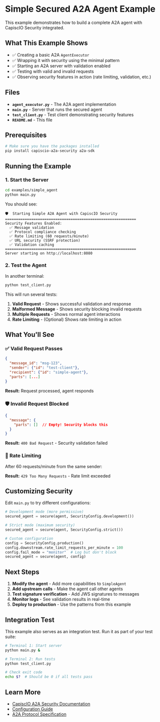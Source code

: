 # Simple Secured A2A Agent Example

This example demonstrates how to build a complete A2A agent with CapiscIO Security integrated.

## What This Example Shows

- ✅ Creating a basic A2A `AgentExecutor`
- ✅ Wrapping it with security using the minimal pattern
- ✅ Starting an A2A server with validation enabled
- ✅ Testing with valid and invalid requests
- ✅ Observing security features in action (rate limiting, validation, etc.)

## Files

- **`agent_executor.py`** - The A2A agent implementation
- **`main.py`** - Server that runs the secured agent
- **`test_client.py`** - Test client demonstrating security features
- **`README.md`** - This file

## Prerequisites

```bash
# Make sure you have the packages installed
pip install capiscio-a2a-security a2a-sdk
```

## Running the Example

### 1. Start the Server

```bash
cd examples/simple_agent
python main.py
```

You should see:

```
🛡️  Starting Simple A2A Agent with CapiscIO Security
============================================================
Security Features Enabled:
  ✅ Message validation
  ✅ Protocol compliance checking
  ✅ Rate limiting (60 requests/minute)
  ✅ URL security (SSRF protection)
  ✅ Validation caching
============================================================
Server starting on http://localhost:8080
```

### 2. Test the Agent

In another terminal:

```bash
python test_client.py
```

This will run several tests:

1. **Valid Request** - Shows successful validation and response
2. **Malformed Message** - Shows security blocking invalid requests
3. **Multiple Requests** - Shows normal agent interactions
4. **Rate Limiting** - (Optional) Shows rate limiting in action

## What You'll See

### ✅ Valid Request Passes

```json
{
  "message_id": "msg-123",
  "sender": {"id": "test-client"},
  "recipient": {"id": "simple-agent"},
  "parts": [...]
}
```

**Result:** Request processed, agent responds

### 🛡️ Invalid Request Blocked

```json
{
  "message": {
    "parts": []  // Empty! Security blocks this
  }
}
```

**Result:** `400 Bad Request` - Security validation failed

### 🚦 Rate Limiting

After 60 requests/minute from the same sender:

**Result:** `429 Too Many Requests` - Rate limit exceeded

## Customizing Security

Edit `main.py` to try different configurations:

```python
# Development mode (more permissive)
secured_agent = secure(agent, SecurityConfig.development())

# Strict mode (maximum security)
secured_agent = secure(agent, SecurityConfig.strict())

# Custom configuration
config = SecurityConfig.production()
config.downstream.rate_limit_requests_per_minute = 100
config.fail_mode = "monitor"  # Log but don't block
secured_agent = secure(agent, config)
```

## Next Steps

1. **Modify the agent** - Add more capabilities to `SimpleAgent`
2. **Add upstream calls** - Make the agent call other agents
3. **Test signature verification** - Add JWS signatures to messages
4. **Monitor logs** - See validation results in real-time
5. **Deploy to production** - Use the patterns from this example

## Integration Test

This example also serves as an integration test. Run it as part of your test suite:

```bash
# Terminal 1: Start server
python main.py &

# Terminal 2: Run tests
python test_client.py

# Check exit code
echo $?  # Should be 0 if all tests pass
```

## Learn More

- [CapiscIO A2A Security Documentation](https://docs.capisc.io/a2a-security/)
- [Configuration Guide](https://docs.capisc.io/a2a-security/guides/configuration/)
- [A2A Protocol Specification](https://a2a-protocol.org)
